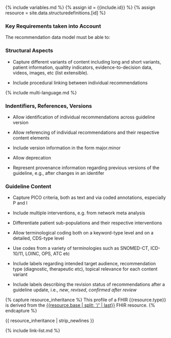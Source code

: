 {% include variables.md %}
{% assign id = {{include.id}} %}
{% assign resource = site.data.structuredefinitions.[id] %}

### Key Requirements taken into Account 

The recommendation data model must be able to: 

### Structural Aspects 

* Capture different variants of content including long and short variants, patient information, qualtity indicators, evidence-to-decision data, videos, images, etc (list extensible). 

* Include procedural linking between individual recommendations 

{% include multi-language.md %}


### Indentifiers, References, Versions 

* Allow identification of individual recommendations across guideline version 

* Allow referencing of individual recommendations and their respective content elements 

* Include version information in the form major.minor 

* Allow deprecation 

* Represent provenance information regarding previous versions of the guideline, e.g., after changes in an identifer 


### Guideline Content 

* Capture PICO criteria, both as text and via coded annotations, especially P and I

* Include multiple interventions, e.g. from network meta analysis 

* Differentiate patient sub-populations and their respective interventions 

* Allow terminological coding both on a keyword-type level and on a detailed, CDS-type level 

* Use codes from a variety of terminologies such as SNOMED-CT, ICD-10/11, LOINC, OPS, ATC etc 

* Include labels regarding intended target audience, recommendation type (diagnostic, therapeutic etc), topical relevance  for each content variant 

* Include labels describing the revision status of recommendations after a guideline update, i.e., *new*, *revised*, *confirmed after review* 






{% capture resource_inheritance %}
This profile of a FHIR {{resource.type}} is derived from the [{{resource.base | split: '/' | last}}]({{resource.base}}) FHIR resource.
{% endcapture %}

{{ resource_inheritance | strip_newlines }}

{% include link-list.md %}
